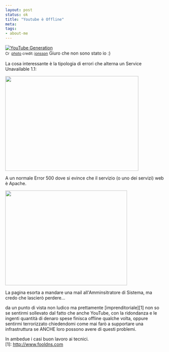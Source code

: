 ```yaml
--- 
layout: post
status: ok
title: "Youtube è Offline"
meta: 
tags: 
- about-me
---
```

<a href="http://www.flickr.com/photos/81571077@N00/488412425/" title="YouTube Generation" target="_blank"><img src="http://farm1.static.flickr.com/208/488412425_ed0832a628.jpg" alt="YouTube Generation" border="0" /></a>  
<small><a href="http://creativecommons.org/licenses/by/2.0/" title="Attribution License" target="_blank"><img src="http://www.lastknight.com/wp-content/plugins/photo-dropper/images/cc.png" alt="Creative Commons License" border="0" width="16" height="16" align="absmiddle" /></a> <a href="http://www.photodropper.com/photos/" target="_blank">photo</a> credit: <a href="http://www.flickr.com/photos/81571077@N00/488412425/" title="jonsson" target="_blank">jonsson</a></small>
Giuro che non sono stato io :)  
  
La cosa interessante è la tipologia di errori che alterna un Service Unavailable 1.1:  
  
<a href="http://fast.mgpf.it//2010/03/YouTube-Offline.png"><img src="http://fast.mgpf.it//2010/03/YouTube-Offline-422x300.png" alt="" title="YouTube Offline" width="422" height="300" class="aligncenter size-medium wp-image-1906" /></a>
  
A un normale Error 500 dove si evince che il servizio (o uno dei servizi) web è Apache.  
  
<a href="http://fast.mgpf.it//2010/03/YouTube-Offline-2.png"><img src="http://fast.mgpf.it//2010/03/YouTube-Offline-2-386x300.png" alt="" title="YouTube Offline 2" width="386" height="300" class="aligncenter size-medium wp-image-1907" /></a>
  
La pagina esorta a mandare una mail all'Amminsitratore di Sistema, ma credo che lascierò perdere...  
  
da un punto di vista non ludico ma prettamente [imprenditoriale][1] non so se sentirmi sollevato dal fatto che anche YouTube, con la ridondanza e le ingenti quantità di denaro spese finisca offline qualche volta, oppure sentirmi terrorizzato chiedendomi come mai farò a supportare una infrastruttura se ANCHE loro possono avere di questi problemi.  
  
In ambedue i casi buon lavoro ai tecnici.  
[1]: http://www.fooldns.com
 
